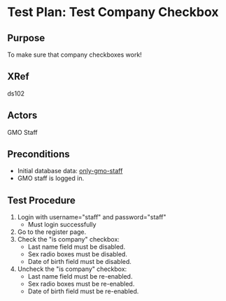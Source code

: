 Test Plan: Test Company Checkbox
================================

## Purpose

To make sure that company checkboxes work!


## XRef

ds102


## Actors

GMO Staff


## Preconditions

* Initial database data: [only-gmo-staff](../../casper/fixtures/only-gmo-staff.yml)
* GMO staff is logged in.


## Test Procedure

1. Login with username="staff" and password="staff"
    * Must login successfully
2. Go to the register page.
3. Check the "is company" checkbox:
    * Last name field must be disabled.
    * Sex radio boxes must be disabled.
    * Date of birth field must be disabled.
4. Uncheck the "is company" checkbox:
    * Last name field must be re-enabled.
    * Sex radio boxes must be re-enabled.
    * Date of birth field must be re-enabled.


